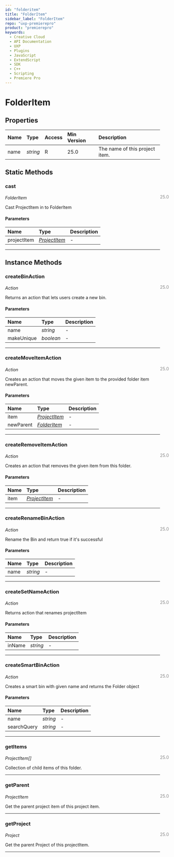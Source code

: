 ```yaml
---
id: "folderitem"
title: "FolderItem"
sidebar_label: "FolderItem"
repo: "uxp-premierepro"
product: "premierepro"
keywords:
  - Creative Cloud
  - API Documentation
  - UXP
  - Plugins
  - JavaScript
  - ExtendScript
  - SDK
  - C++
  - Scripting
  - Premiere Pro
---
```


# FolderItem  

## Properties

| Name | Type | Access | Min Version | Description |
| :------ | :------ | :------ | :------ | :------ |
| name | *string* | R | 25.0 | The name of this project item. |

## Static Methods

### cast

<span class="minversion" style="display: block; margin-bottom: -1em; margin-left: 36em; float:left; opacity:0.5;">25.0</span>

*FolderItem*
  
Cast ProjectItem in to FolderItem

#### Parameters

| Name | Type | Description |
| :------ | :------ | :------ |
| projectItem | [*ProjectItem*](/ppro_reference/classes/projectitem/) | - |

___

## Instance Methods

### createBinAction

<span class="minversion" style="display: block; margin-bottom: -1em; margin-left: 36em; float:left; opacity:0.5;">25.0</span>

*Action*
  
Returns an action that lets users create a new bin.

#### Parameters

| Name | Type | Description |
| :------ | :------ | :------ |
| name | *string* | - |
| makeUnique | *boolean* | - |

___

### createMoveItemAction

<span class="minversion" style="display: block; margin-bottom: -1em; margin-left: 36em; float:left; opacity:0.5;">25.0</span>

*Action*
  
Creates an action that moves the given item to the provided folder item newParent.

#### Parameters

| Name | Type | Description |
| :------ | :------ | :------ |
| item | [*ProjectItem*](/ppro_reference/classes/projectitem/) | - |
| newParent | [*FolderItem*](/ppro_reference/classes/folderitem/) | - |

___

### createRemoveItemAction

<span class="minversion" style="display: block; margin-bottom: -1em; margin-left: 36em; float:left; opacity:0.5;">25.0</span>

*Action*
  
Creates an action that removes the given item from this folder.

#### Parameters

| Name | Type | Description |
| :------ | :------ | :------ |
| item | [*ProjectItem*](/ppro_reference/classes/projectitem/) | - |

___

### createRenameBinAction

<span class="minversion" style="display: block; margin-bottom: -1em; margin-left: 36em; float:left; opacity:0.5;">25.0</span>

*Action*
  
Rename the Bin and return true if it's successful

#### Parameters

| Name | Type | Description |
| :------ | :------ | :------ |
| name | *string* | - |

___

### createSetNameAction

<span class="minversion" style="display: block; margin-bottom: -1em; margin-left: 36em; float:left; opacity:0.5;">25.0</span>

*Action*
  
Returns action that renames projectItem

#### Parameters

| Name | Type | Description |
| :------ | :------ | :------ |
| inName | *string* | - |

___

### createSmartBinAction

<span class="minversion" style="display: block; margin-bottom: -1em; margin-left: 36em; float:left; opacity:0.5;">25.0</span>

*Action*
  
Creates a smart bin with given name and returns the Folder object

#### Parameters

| Name | Type | Description |
| :------ | :------ | :------ |
| name | *string* | - |
| searchQuery | *string* | - |

___

### getItems

<span class="minversion" style="display: block; margin-bottom: -1em; margin-left: 36em; float:left; opacity:0.5;">25.0</span>

*ProjectItem[]*
  
Collection of child items of this folder.

___

### getParent

<span class="minversion" style="display: block; margin-bottom: -1em; margin-left: 36em; float:left; opacity:0.5;">25.0</span>

*ProjectItem*
  
Get the parent project item of this project item.

___

### getProject

<span class="minversion" style="display: block; margin-bottom: -1em; margin-left: 36em; float:left; opacity:0.5;">25.0</span>

*Project*
  
Get the parent Project of this projectItem.

___
